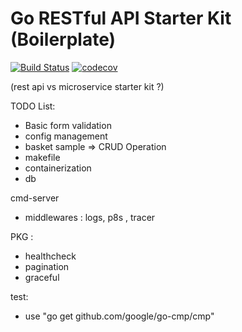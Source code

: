# Go RESTful API Starter Kit (Boilerplate)


[![Build Status](https://github.com/alperhankendi/go-rest-api-boilerplate/workflows/Go/badge.svg)](https://github.com/alperhankendi/go-rest-api-boilerplate/actions?query=workflow%3Ago)
[![codecov](https://codecov.io/gh/alperhankendi/go-rest-api-boilerplate/branch/master/graph/badge.svg)](https://codecov.io/gh/alperhankendi/go-rest-api-boilerplate)

(rest api vs microservice starter kit ?)

TODO List:

- Basic form validation
- config management
- basket sample => CRUD Operation
- makefile
- containerization
- db

cmd-server
- middlewares : logs, p8s , tracer

PKG :
- healthcheck
- pagination
- graceful

test:
- use "go get github.com/google/go-cmp/cmp" 